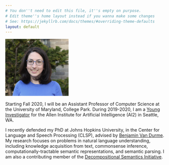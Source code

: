 ```yaml
---
# You don''t need to edit this file, it''s empty on purpose.
# Edit theme''s home layout instead if you wanna make some changes
# See: https://jekyllrb.com/docs/themes/#overriding-theme-defaults
layout: default
---
```


<img src="assets/images/rr.jpg" alt="Drawing" style="width: 200px;"/> 

Starting Fall 2020, I will be an Assistant Professor of Computer Science at the
University of Maryland, College Park.
During 2019-2020, I am a [Young Investigator](https://allenai.org/young-investigators.html)
for the Allen Institute for Artificial Intelligence (AI2) in Seattle, WA.

I recently defended my PhD at Johns Hopkins University, in the Center for Language
and Speech Processing (CLSP), advised by [Benjamin Van Durme](http://www.cs.jhu.edu/~vandurme/).
My research focuses on problems in natural language understanding, including
knowledge acquisition from text, commonsense inference,
computationally-tractable semantic representations, and semantic parsing.
I am also a contributing member of the [Decompositional Semantics Initiative](http://decomp.io).
